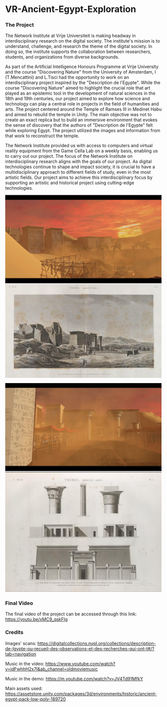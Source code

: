 # VR-Ancient-Egypt-Exploration

### The Project
The Network Institute at Vrije Universiteit is making headway in interdisciplinary research on the digital society. The institute's mission is to understand, challenge, and research the theme of the digital society. In doing so, the institute supports the collaboration between researchers, students, and organizations from diverse backgrounds.

As part of the Artificial Intelligence Honours Programme at Vrije University and the course "Discovering Nature" from the University of Amsterdam, I (T.Mencattini) and L.Tisci had the opportunity to work on an interdisciplinary project inspired by the "Description de l'Egypte". While the course "Discovering Nature" aimed to highlight the crucial role that art played as an epistemic tool in the development of natural sciences in the 18th and 19th centuries, our project aimed to explore how science and technology can play a central role in projects in the field of humanities and arts. The project centered around the Temple of Ramses III in Medinet Habu and aimed to rebuild the temple in Unity. The main objective was not to create an exact replica but to build an immersive environment that evokes the sense of discovery that the authors of "Description de l'Egypte" felt while exploring Egypt. The project utilized the images and information from that work to reconstruct the temple.

The Network Institute provided us with access to computers and virtual reality equipment from the Game Cella Lab on a weekly basis, enabling us to carry out our project.
The focus of the Network Institute on interdisciplinary research aligns with the goals of our project. As digital technologies continue to shape and impact society, it is crucial to have a multidisciplinary approach to different fields of study, even in the most artistic fields. Our project aims to achieve this interdisciplinary focus by supporting an artistic and historical project using cutting-edge technologies.

<p float="left">
  <img src="image1.jpeg" width="500" /> 
  <img src="scan1.jpeg" width="500" />
</p>

<p float="left">
  <img src="image2.jpeg" width="500" />
  <img src="scan2.jpeg" width="500" />
</p>

### Final Video

The final video of the project can be accessed through this link: https://youtu.be/xMC9_qskFIg

### Credits

Images' scans: https://digitalcollections.nypl.org/collections/description-de-lgypte-ou-recueil-des-observations-et-des-recherches-qui-ont-t#/?tab=navigation

Music in the video: https://www.youtube.com/watch?v=jdFwhhH2x7I&ab_channel=oldmoviemusic

Music in the demo: https://m.youtube.com/watch?v=JV4Td91MfkY

Main assets used: https://assetstore.unity.com/packages/3d/environments/historic/ancient-egypt-pack-low-poly-189720
